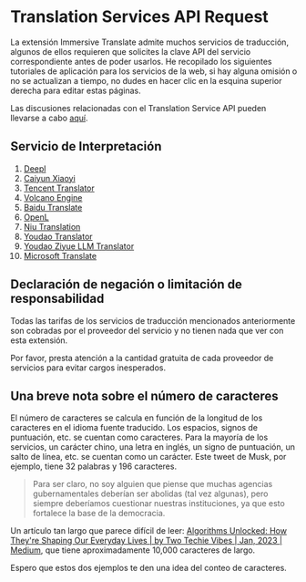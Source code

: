 # Translation Services API Request

La extensión Immersive Translate admite muchos servicios de traducción, algunos de ellos requieren que solicites la clave API del servicio correspondiente antes de poder usarlos. He recopilado los siguientes tutoriales de aplicación para los servicios de la web, si hay alguna omisión o no se actualizan a tiempo, no dudes en hacer clic en la esquina superior derecha para editar estas páginas.

Las discusiones relacionadas con el Translation Service API pueden llevarse a cabo [aquí](https://github.com/immersive-translate/immersive-translate/issues/137).

## Servicio de Interpretación

1. [Deepl](./services/deepL.md)
2. [Caiyun Xiaoyi](./services/caiyun.md)
3. [Tencent Translator](./services/tencent.md)
4. [Volcano Engine](./services/volcano.md)
5. [Baidu Translate](./services/baidu.md)
6. [OpenL](./services/openL.md)
7. [Niu Translation](./services/niu.md)
8. [Youdao Translator](./services/youdao.md)
9. [Youdao Ziyue LLM Translator](./services/youdao-ziyue.md)
10. [Microsoft Translate](./services/azure.md)

## Declaración de negación o limitación de responsabilidad

Todas las tarifas de los servicios de traducción mencionados anteriormente son cobradas por el proveedor del servicio y no tienen nada que ver con esta extensión.

Por favor, presta atención a la cantidad gratuita de cada proveedor de servicios para evitar cargos inesperados.

## Una breve nota sobre el número de caracteres

El número de caracteres se calcula en función de la longitud de los caracteres en el idioma fuente traducido. Los espacios, signos de puntuación, etc. se cuentan como caracteres. Para la mayoría de los servicios, un carácter chino, una letra en inglés, un signo de puntuación, un salto de línea, etc. se cuentan como un carácter. Este tweet de Musk, por ejemplo, tiene 32 palabras y 196 caracteres.

> Para ser claro, no soy alguien que piense que muchas agencias gubernamentales deberían ser abolidas (tal vez algunas), pero siempre deberíamos cuestionar nuestras instituciones, ya que esto fortalece la base de la democracia.

Un artículo tan largo que parece difícil de leer: [Algorithms Unlocked: How They're Shaping Our Everyday Lives | by Two Techie Vibes | Jan, 2023 | Medium](https://twotechievibes.medium.com/algorithms-unlocked-how-they're-shaping-our-everyday-lives-6261fa1dbad), que tiene aproximadamente 10,000 caracteres de largo.

Espero que estos dos ejemplos te den una idea del conteo de caracteres.